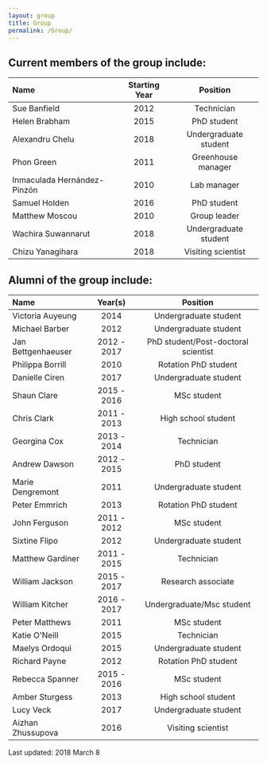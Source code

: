 ```yaml
---
layout: group
title: Group
permalink: /Group/
---
```


## Current members of the group include:

|Name                         | Starting Year |Position               |
|:----------------------------|:-------------:|:---------------------:|
|Sue Banfield                 | 2012          |Technician             |
|Helen Brabham                | 2015          |PhD student            |
|Alexandru Chelu              | 2018          |Undergraduate student  |
|Phon Green                   | 2011          |Greenhouse manager     |
|Inmaculada Hernández-Pinzón  | 2010          |Lab manager            |
|Samuel Holden                | 2016          |PhD student            |
|Matthew Moscou               | 2010          |Group leader           |
|Wachira Suwannarut           | 2018          |Undergraduate student  |
|Chizu Yanagihara             | 2018          |Visiting scientist     |

## Alumni of the group include:

|Name                         |  Year(s)  |Position                           |
|:----------------------------|:---------:|:---------------------------------:|
|Victoria Auyeung             |   2014    |Undergraduate student              |
|Michael Barber               |   2012    |Undergraduate student              |
|Jan Bettgenhaeuser           |2012 - 2017|PhD student/Post-doctoral scientist|
|Philippa Borrill             |   2010    |Rotation PhD student               |
|Danielle Ciren               |   2017    |Undergraduate student              |
|Shaun Clare                  |2015 - 2016|MSc student                        |
|Chris Clark                  |2011 - 2013|High school student                |
|Georgina Cox                 |2013 - 2014|Technician                         |
|Andrew Dawson                |2012 - 2015|PhD student                        |
|Marie Dengremont             |   2011    |Undergraduate student              |
|Peter Emmrich                |   2013    |Rotation PhD student               |
|John Ferguson                |2011 - 2012|MSc student                        |
|Sixtine Flipo                |   2012    |Undergraduate student              |
|Matthew Gardiner             |2011 - 2015|Technician                         |
|William Jackson              |2015 - 2017|Research associate                 |
|William Kitcher              |2016 - 2017|Undergraduate/Msc student          |
|Peter Matthews               |   2011    |MSc student                        |
|Katie O'Neill                |   2015    |Technician                         |
|Maelys Ordoqui               |   2015    |Undergraduate student              |
|Richard Payne                |   2012    |Rotation PhD student               |
|Rebecca Spanner              |2015 - 2016|MSc student                        |
|Amber Sturgess               |   2013    |High school student                |
|Lucy Veck                    |   2017    |Undergraduate student              |
|Aizhan Zhussupova            |   2016    |Visiting scientist                 |

Last updated: 2018 March 8

